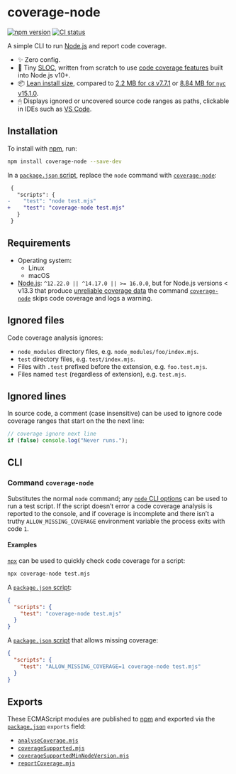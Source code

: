 # coverage-node

[![npm version](https://badgen.net/npm/v/coverage-node)](https://npm.im/coverage-node) [![CI status](https://github.com/jaydenseric/coverage-node/workflows/CI/badge.svg)](https://github.com/jaydenseric/coverage-node/actions)

A simple CLI to run [Node.js](https://nodejs.org) and report code coverage.

- ✨ Zero config.
- 🏁 Tiny [SLOC](https://en.wikipedia.org/wiki/Source_lines_of_code), written from scratch to use [code coverage features](https://nodejs.org/api/cli.html#cli_node_v8_coverage_dir) built into Node.js v10+.
- 📦 [Lean install size](https://packagephobia.com/result?p=coverage-node), compared to [2.2 MB for `c8` v7.7.1](https://packagephobia.com/result?p=c8@7.7.1) or [8.84 MB for `nyc` v15.1.0](https://packagephobia.com/result?p=nyc@15.1.0).
- 🖱 Displays ignored or uncovered source code ranges as paths, clickable in IDEs such as [VS Code](https://code.visualstudio.com).

## Installation

To install with [npm](https://npmjs.com/get-npm), run:

```sh
npm install coverage-node --save-dev
```

In a [`package.json` script](https://docs.npmjs.com/cli/v8/configuring-npm/package-json#scripts), replace the `node` command with [`coverage-node`](#command-coverage-node):

```diff
 {
   "scripts": {
-    "test": "node test.mjs"
+    "test": "coverage-node test.mjs"
   }
 }
```

## Requirements

- Operating system:
  - Linux
  - macOS
- [Node.js](https://nodejs.org): `^12.22.0 || ^14.17.0 || >= 16.0.0`, but for Node.js versions < v13.3 that produce [unreliable coverage data](https://github.com/nodejs/node/issues/25937#issuecomment-563115421) the command [`coverage-node`](#command-coverage-node) skips code coverage and logs a warning.

## Ignored files

Code coverage analysis ignores:

- `node_modules` directory files, e.g. `node_modules/foo/index.mjs`.
- `test` directory files, e.g. `test/index.mjs`.
- Files with `.test` prefixed before the extension, e.g. `foo.test.mjs`.
- Files named `test` (regardless of extension), e.g. `test.mjs`.

## Ignored lines

In source code, a comment (case insensitive) can be used to ignore code coverage ranges that start on the the next line:

```js
// coverage ignore next line
if (false) console.log("Never runs.");
```

## CLI

### Command `coverage-node`

Substitutes the normal `node` command; any [`node` CLI options](https://nodejs.org/api/cli.html#cli_options) can be used to run a test script. If the script doesn’t error a code coverage analysis is reported to the console, and if coverage is incomplete and there isn’t a truthy `ALLOW_MISSING_COVERAGE` environment variable the process exits with code `1`.

#### Examples

[`npx`](https://docs.npmjs.com/cli/v8/commands/npx) can be used to quickly check code coverage for a script:

```sh
npx coverage-node test.mjs
```

A [`package.json` script](https://docs.npmjs.com/cli/v8/configuring-npm/package-json#scripts):

```json
{
  "scripts": {
    "test": "coverage-node test.mjs"
  }
}
```

A [`package.json` script](https://docs.npmjs.com/cli/v8/configuring-npm/package-json#scripts) that allows missing coverage:

```json
{
  "scripts": {
    "test": "ALLOW_MISSING_COVERAGE=1 coverage-node test.mjs"
  }
}
```

## Exports

These ECMAScript modules are published to [npm](https://npmjs.com) and exported via the [`package.json`](./package.json) `exports` field:

- [`analyseCoverage.mjs`](./analyseCoverage.mjs)
- [`coverageSupported.mjs`](./coverageSupported.mjs)
- [`coverageSupportedMinNodeVersion.mjs`](./coverageSupportedMinNodeVersion.mjs)
- [`reportCoverage.mjs`](./reportCoverage.mjs)

